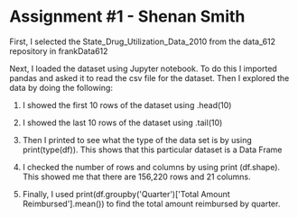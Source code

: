 # Assignment #1 - Shenan Smith

First, I selected the State_Drug_Utilization_Data_2010 from the data_612 repository in frankData612

Next, I loaded the dataset using Jupyter notebook. To do this I imported pandas and asked it to read the csv file for the dataset. Then I explored the data by doing the following:

1)  I showed the first 10 rows of the dataset using .head(10)

2)  I showed the last 10 rows of the dataset using .tail(10)

3)  Then I printed to see what the type of the data set is by using print(type(df)). This shows that this particular dataset is a Data Frame

4)  I checked the number of rows and columns by using print (df.shape). This showed me that there are 156,220 rows and 21 columns.

5)  Finally, I used print(df.groupby('Quarter')['Total Amount Reimbursed'].mean()) to find the total amount reimbursed by quarter.

